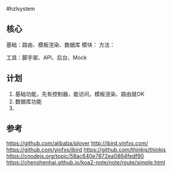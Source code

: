 #hzlsystem

## 核心
基础：路由、模板渲染、数据库
模块：
方法：

工具：脚手架、API、后台、Mock

## 计划
1. 基础功能，先有控制器，能访问，模板渲染、路由就OK
2. 数据库功能
3. 

## 参考
https://github.com/alibaba/plover
http://ibird.yinfxs.com/
https://github.com/yinfxs/ibird
https://github.com/thinkjs/thinkjs
https://cnodejs.org/topic/58ac640e7872ea0864fedf90
https://chenshenhai.github.io/koa2-note/note/route/simple.html
